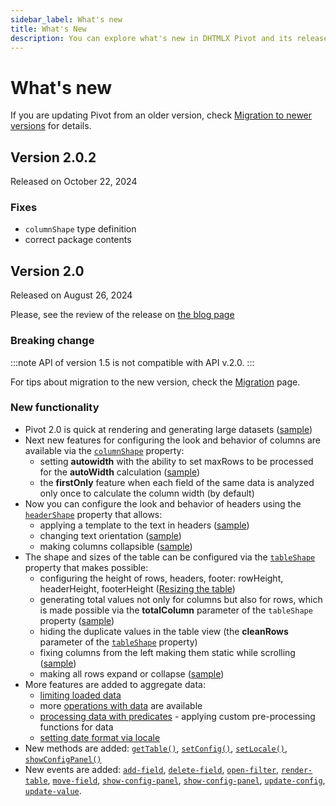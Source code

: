 ```yaml
---
sidebar_label: What's new
title: What's New
description: You can explore what's new in DHTMLX Pivot and its release history in the documentation of the DHTMLX JavaScript UI library. Browse developer guides and API reference, try out code examples and live demos, and download a free 30-day evaluation version of DHTMLX Pivot.
---
```


# What's new

If you are updating Pivot from an older version, check [Migration to newer versions](news/migration.md) for details.

## Version 2.0.2

Released on October 22, 2024

### Fixes

- `columnShape` type definition
- correct package contents

## Version 2.0

Released on August 26, 2024

Please, see the review of the release on [the blog page](https://dhtmlx.com/blog/)

### Breaking change

:::note
API of version 1.5 is not compatible with API v.2.0. 
:::

For tips about migration to the new version, check the [Migration](/news/migration) page. 

### New functionality

- Pivot 2.0 is quick at rendering and generating large datasets ([sample](https://snippet.dhtmlx.com/e6qwqrys))
- Next new features for configuring the look and behavior of columns are available via the [`columnShape`](/api/config/columnshape-property) property:
  - setting **autowidth** with the ability to set maxRows to be processed for the **autoWidth** calculation ([sample](https://snippet.dhtmlx.com/tn1yw14m))
  - the **firstOnly** feature when each field of the same data is analyzed only once to calculate the column width (by default) 
- Now you can configure the look and behavior of headers using the [`headerShape`](/api/config/headershape-property) property that allows:  
  - applying a template to the text in headers ([sample](https://snippet.dhtmlx.com/g89r9ryw))
  - changing text orientation ([sample](https://snippet.dhtmlx.com/4qroi8ka))
  - making columns collapsible ([sample](https://snippet.dhtmlx.com/pt2ljmcm))
- The shape and sizes of the table can be configured via the [`tableShape`](/api/config/tableshape-property) property that makes possible:
  - configuring the height of rows, headers, footer: rowHeight, headerHeight, footerHeight ([Resizing the table](/guides/configuration#resizing-the-table))
  - generating total values not only for columns but also for rows, which is made possible via the **totalColumn** parameter of the `tableShape` property ([sample](https://snippet.dhtmlx.com/f0ag0t9t))
  - hiding the duplicate values in the table view (the **cleanRows** parameter of the [`tableShape`](/api/config/tableshape-property) property)
  - fixing columns from the left making them static while scrolling ([sample](https://snippet.dhtmlx.com/lahf729o))
  - making all rows expand or collapse ([sample](https://snippet.dhtmlx.com/i4mi6ejn))
- More features are added to aggregate data:
  - [limiting loaded data](/guides/working-with-data#limiting-loaded-data)
  - more [operations with data](/guides/working-with-data#applying-maths-methods) are available 
  - [processing data with predicates](/guides/working-with-data#processing-data-with-predicates) - applying custom pre-processing functions for data
  - [setting date format via locale](/guides/loading-exporting-data#setting-date-format)
- New methods are added: [`getTable()`](/api/methods/gettable-method), [`setConfig()`](/api/methods/setconfig-method), [`setLocale()`](/api/methods/setlocale-method), [`showConfigPanel()`](/api/methods/showconfigpanel-method)  
- New events are added: [`add-field`](/api/events/add-field-event), [`delete-field`](/api/events/delete-field-event), [`open-filter`](/api/events/open-filter-event), [`render-table`](/api/events/render-table-event), [`move-field`](/api/events/move-field-event), [`show-config-panel`](/api/events/show-config-panel-event), [`show-config-panel`](/api/events/show-config-panel-event), [`update-config`](/api/events/update-config-event), [`update-value`](/api/events/update-value-event).
